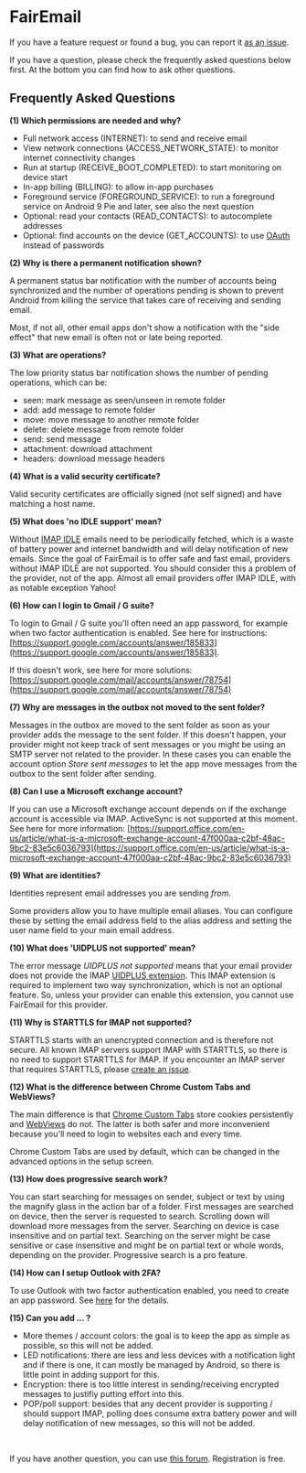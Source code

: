 # FairEmail

If you have a feature request or found a bug, you can report it [as an issue](https://github.com/M66B/open-source-email/issues).

If you have a question, please check the frequently asked questions below first. At the bottom you can find how to ask other questions.

## Frequently Asked Questions

<a name="FAQ1"></a>
**(1) Which permissions are needed and why?**

* Full network access (INTERNET): to send and receive email
* View network connections (ACCESS_NETWORK_STATE): to monitor internet connectivity changes
* Run at startup (RECEIVE_BOOT_COMPLETED): to start monitoring on device start
* In-app billing (BILLING): to allow in-app purchases
* Foreground service (FOREGROUND_SERVICE): to run a foreground service on Android 9 Pie and later, see also the next question
* Optional: read your contacts (READ_CONTACTS): to autocomplete addresses
* Optional: find accounts on the device (GET_ACCOUNTS): to use [OAuth](https://en.wikipedia.org/wiki/OAuth) instead of passwords

<a name="FAQ2"></a>
**(2) Why is there a permanent notification shown?**

A permanent status bar notification with the number of accounts being synchronized and the number of operations pending is shown
to prevent Android from killing the service that takes care of receiving and sending email.

Most, if not all, other email apps don't show a notification with the "side effect" that new email is often not or late being reported.

<a name="FAQ3"></a>
**(3) What are operations?**

The low priority status bar notification shows the number of pending operations, which can be:

* seen: mark message as seen/unseen in remote folder
* add: add message to remote folder
* move: move message to another remote folder
* delete: delete message from remote folder
* send: send message
* attachment: download attachment
* headers: download message headers

<a name="FAQ4"></a>
**(4) What is a valid security certificate?**

Valid security certificates are officially signed (not self signed) and have matching a host name.

<a name="FAQ5"></a>
**(5) What does 'no IDLE support' mean?**

Without [IMAP IDLE](https://en.wikipedia.org/wiki/IMAP_IDLE) emails need to be periodically fetched,
which is a waste of battery power and internet bandwidth and will delay notification of new emails.
Since the goal of FairEmail is to offer safe and fast email, providers without IMAP IDLE are not supported.
You should consider this a problem of the provider, not of the app.
Almost all email providers offer IMAP IDLE, with as notable exception Yahoo!

<a name="FAQ6"></a>
**(6) How can I login to Gmail / G suite?**

To login to Gmail / G suite you'll often need an app password, for example when two factor authentication is enabled.
See here for instructions: [https://support.google.com/accounts/answer/185833](https://support.google.com/accounts/answer/185833).

If this doesn't work, see here for more solutions: [https://support.google.com/mail/accounts/answer/78754](https://support.google.com/mail/accounts/answer/78754)

<a name="FAQ7"></a>
**(7) Why are messages in the outbox not moved to the sent folder?**

Messages in the outbox are moved to the sent folder as soon as your provider adds the message to the sent folder.
If this doesn't happen, your provider might not keep track of sent messages or you might be using an SMTP server not related to the provider.
In these cases you can enable the account option *Store sent messages* to let the app move messages from the outbox to the sent folder after sending.

<a name="FAQ8"></a>
**(8) Can I use a Microsoft exchange account?**

If you can use a Microsoft exchange account depends on if the exchange account is accessible via IMAP.
ActiveSync is not supported at this moment.
See here for more information: [https://support.office.com/en-us/article/what-is-a-microsoft-exchange-account-47f000aa-c2bf-48ac-9bc2-83e5c6036793](https://support.office.com/en-us/article/what-is-a-microsoft-exchange-account-47f000aa-c2bf-48ac-9bc2-83e5c6036793)

<a name="FAQ9"></a>
**(9) What are identities?**

Identities represent email addresses you are sending *from*.

Some providers allow you to have multiple email aliases.
You can configure these by setting the email address field to the alias address and setting the user name field to your main email address.

<a name="FAQ10"></a>
**(10) What does 'UIDPLUS not supported' mean?**

The error message *UIDPLUS not supported* means that your email provider does not provide the IMAP [UIDPLUS extension](https://tools.ietf.org/html/rfc4315).
This IMAP extension is required to implement two way synchronization, which is not an optional feature.
So, unless your provider can enable this extension, you cannot use FairEmail for this provider.

<a name="FAQ11"></a>
**(11) Why is STARTTLS for IMAP not supported?**

STARTTLS starts with an unencrypted connection and is therefore not secure.
All known IMAP servers support IMAP with STARTTLS, so there is no need to support STARTTLS for IMAP.
If you encounter an IMAP server that requires STARTTLS, please [create an issue](https://github.com/M66B/open-source-email/issues/new).

<a name="FAQ12"></a>
**(12) What is the difference between Chrome Custom Tabs and WebViews?**

The main difference is that [Chrome Custom Tabs](https://developer.chrome.com/multidevice/android/customtabs) store cookies persistently
and [WebViews](https://developer.android.com/reference/android/webkit/WebView) do not.
The latter is both safer and more inconvenient because you'll need to login to websites each and every time.

Chrome Custom Tabs are used by default, which can be changed in the advanced options in the setup screen.

<a name="FAQ13"></a>
**(13) How does progressive search work?**

You can start searching for messages on sender, subject or text by using the magnify glass in the action bar of a folder.
First messages are searched on device, then the server is requested to search.
Scrolling down will download more messages from the server.
Searching on device is case insensitive and on partial text.
Searching on the server might be case sensitive or case insensitive and might be on partial text or whole words, depending on the provider.
Progressive search is a pro feature.

<a name="FAQ14"></a>
**(14) How can I setup Outlook with 2FA?**

To use Outlook with two factor authentication enabled, you need to create an app password.
See [here](https://support.microsoft.com/en-us/help/12409/microsoft-account-app-passwords-two-step-verification) for the details.

<a name="FAQ15"></a>
**(15) Can you add ... ?**

* More themes / account colors: the goal is to keep the app as simple as possible, so this will not be added.
* LED notifications: there are less and less devices with a notification light and if there is one, it can mostly be managed by Android, so there is little point in adding support for this.
* Encryption: there is too little interest in sending/receiving encrypted messages to justifiy putting effort into this.
* POP/poll support: besides that any decent provider is supporting / should support IMAP, polling does consume extra battery power and will delay notification of new messages, so this will not be added.

<br>

If you have another question, you can use [this forum](https://forum.xda-developers.com/android/apps-games/source-email-t3824168).
Registration is free.
